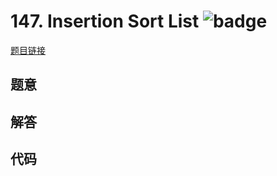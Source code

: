 # 147. Insertion Sort List ![badge](https://img.shields.io/badge/-medium-yellow?style=flat-square)

[题目链接](https://leetcode.com/problems/insertion-sort-list)

## 题意

## 解答

## 代码

